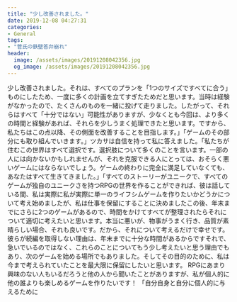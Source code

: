 ```yaml
---
title: "少し改善されました。"
date: 2019-12-08 04:27:31
categories:
- General
tags:
- "菅氏の鉄壁答弁崩れ"
header:
  image: /assets/images/20191208042356.jpg
  og_image: /assets/images/20191208042356.jpg
---
```


少し改善されました。それは、すべてのプランを「1つのサイズですべてに合う」ものにしたため、一度に多くの計画を立てすぎたためだと思います。当時は経験がなかったので、たくさんのものを一緒に投げて走りました。したがって、それらはすべて「十分ではない」可能性がありますが、少なくとも今回は、より多くの時間と経験があれば、それらを少しうまく処理できたと思います。ですから、私たちはこの点以降、その側面を改善することを目指します。」「ゲームのその部分にも取り組んでいきます。」ツカサは自信を持って私に答えました。「私たちが住むこの世界はすべて選択です。選択肢について多くのことを言います。一部の人には向かないかもしれませんが、それを克服できる人にとっては、おそらく悪いゲームにはならないでしょう。ゲームの終わりに完全に満足していなくても、あなたはすべて生きてきました。」「すべてのストーリーがユニークで、すべてのゲームが独自のユニークさを持つRPGの世界を作ることができれば、彼は話している間、私は実際に私が実際に単一のライフシムゲームを作りたいかどうかについて考え始めましたが、私は仕事を保留にすることに決めましたこの後、年末までにさらに2つのゲームがあるので、時間をかけてすべてが整理されたらそれについて適切に考えたいと思います。本当に悪いが、物事がうまく行き、品質が素晴らしい場合、それも良いです。だから、それについて考えるだけで幸せです。彼らが続編を取得しない理由は、年末までに十分な時間があるからですそれで、急いでいるのではなく、これらのことについてもう少し考えたいと思う理由でもあり、次のゲームを始める場所でもありました。そしてその目的のために、私は今まで考えられていたことを最大限に保留にしたいと思います。 RPGにあまり興味のない人もいるだろうと他の人から聞いたことがありますが、私が個人的に他の誰よりも楽しめるゲームを作りたいです！ 「自分自身と自分に個人的に与えるために
